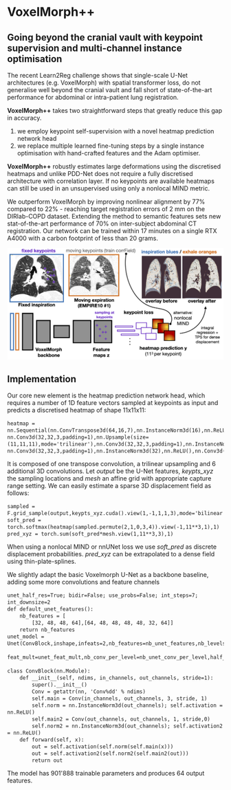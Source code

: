 # VoxelMorph++
## Going beyond the cranial vault with keypoint supervision and multi-channel instance optimisation

The recent Learn2Reg challenge shows that single-scale U-Net architectures (e.g. VoxelMorph) with spatial transformer loss,  do not generalise well beyond the cranial vault and fall short of state-of-the-art performance for abdominal or intra-patient lung registration.

**VoxelMorph++** takes two straightforward steps that greatly reduce this gap in accuracy.
1. we employ keypoint self-supervision with a novel heatmap prediction network head
2. we replace multiple learned fine-tuning steps by a single instance optimisation with hand-crafted features and the Adam optimiser. 

**VoxelMorph++** robustly estimates large deformations using the discretised heatmaps and unlike PDD-Net does not require a fully discretised architecture with correlation layer. If no keypoints are available heatmaps can still be used in an unsupervised using only a nonlocal MIND metric. 

We outperform VoxelMorph by improving nonlinear alignment by 77% compared to 22% - reaching target registration errors of 2 mm on the DIRlab-COPD dataset. Extending the method to semantic features sets new stat-of-the-art performance of 70% on inter-subject abdominal CT registration. Our network can be trained within 17 minutes on a single RTX A4000 with a carbon footprint of less than 20 grams.

![Overview figure](wbir2022_voxelmorph2.png)

## Implementation
Our core new element is the heatmap prediction network head, which requires a number of 1D feature vectors sampled at keypoints as input and predicts a discretised heatmap of shape 11x11x11:
```
heatmap = nn.Sequential(nn.ConvTranspose3d(64,16,7),nn.InstanceNorm3d(16),nn.ReLU(),nn.Conv3d(16,32,3,padding=1),nn.InstanceNorm3d(32),nn.ReLU(),                       nn.Conv3d(32,32,3,padding=1),nn.Upsample(size=(11,11,11),mode='trilinear'),nn.Conv3d(32,32,3,padding=1),nn.InstanceNorm3d(64),nn.ReLU(),                        nn.Conv3d(32,32,3,padding=1),nn.InstanceNorm3d(32),nn.ReLU(),nn.Conv3d(32,16,3,padding=1),nn.InstanceNorm3d(16),nn.ReLU(),nn.Conv3d(16,1,3,padding=1))
```
It is composed of one transpose convolution, a trilinear upsampling and 6 additional 3D convolutions. Let *output* be the U-Net features, *keypts_xyz* the sampling locations  and *mesh* an affine grid with appropriate capture range setting. We can easily estimate a sparse 3D displacement field as follows:  
```
sampled = F.grid_sample(output,keypts_xyz.cuda().view(1,-1,1,1,3),mode='bilinear')
soft_pred = torch.softmax(heatmap(sampled.permute(2,1,0,3,4)).view(-1,11**3,1),1)
pred_xyz = torch.sum(soft_pred*mesh.view(1,11**3,3),1)
```
When using a nonlocal MIND or nnUNet loss we use *soft_pred* as discrete displacement probabilities. *pred_xyz* can be extrapolated to a dense field using thin-plate-splines. 

We slightly adapt the basic Voxelmorph U-Net as a backbone baseline, adding some more convolutions and feature channels
```
unet_half_res=True; bidir=False; use_probs=False; int_steps=7; int_downsize=2
def default_unet_features():
    nb_features = [
        [32, 48, 48, 64],[64, 48, 48, 48, 48, 32, 64]]
    return nb_features
unet_model = Unet(ConvBlock,inshape,infeats=2,nb_features=nb_unet_features,nb_levels=nb_unet_levels,\
            feat_mult=unet_feat_mult,nb_conv_per_level=nb_unet_conv_per_level,half_res=unet_half_res,)
            
class ConvBlock(nn.Module):
    def __init__(self, ndims, in_channels, out_channels, stride=1):
        super().__init__()
        Conv = getattr(nn, 'Conv%dd' % ndims)
        self.main = Conv(in_channels, out_channels, 3, stride, 1)
        self.norm = nn.InstanceNorm3d(out_channels); self.activation = nn.ReLU()
        self.main2 = Conv(out_channels, out_channels, 1, stride,0)
        self.norm2 = nn.InstanceNorm3d(out_channels); self.activation2 = nn.ReLU()
    def forward(self, x):
        out = self.activation(self.norm(self.main(x)))
        out = self.activation2(self.norm2(self.main2(out)))
        return out

```
The model has 901'888 trainable parameters and produces 64 output features.

